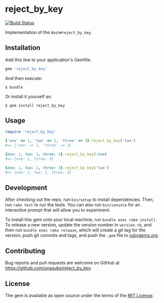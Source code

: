 # reject_by_key
[![Build Status](https://travis-ci.org/unasuke/reject_by_key.svg?branch=master)](https://travis-ci.org/unasuke/reject_by_key)

Implementation of the `Hash#reject_by_key`.

## Installation

Add this line to your application's Gemfile:

```ruby
gem 'reject_by_key'
```

And then execute:

    $ bundle

Or install it yourself as:

    $ gem install reject_by_key

## Usage

```ruby
require 'reject_by_key'

{'one' => 1, 'two' => 2, 'three' => 3}.reject_by_key('two')
#=> {'one' => 1, 'three' => 3}

{one: 1, two: 2, three: 3}.reject_by_key(:two)
#=> {one: 1, three: 3}

{one: 1, two: 2, three: 3}.reject_by_key('two')
#=> {one: 1, two: 2, three: 3}
```

## Development

After checking out the repo, run `bin/setup` to install dependencies. Then, run `rake test` to run the tests. You can also run `bin/console` for an interactive prompt that will allow you to experiment.

To install this gem onto your local machine, run `bundle exec rake install`. To release a new version, update the version number in `version.rb`, and then run `bundle exec rake release`, which will create a git tag for the version, push git commits and tags, and push the `.gem` file to [rubygems.org](https://rubygems.org).

## Contributing

Bug reports and pull requests are welcome on GitHub at https://github.com/unasuke/reject_by_key.


## License

The gem is available as open source under the terms of the [MIT License](http://opensource.org/licenses/MIT).

